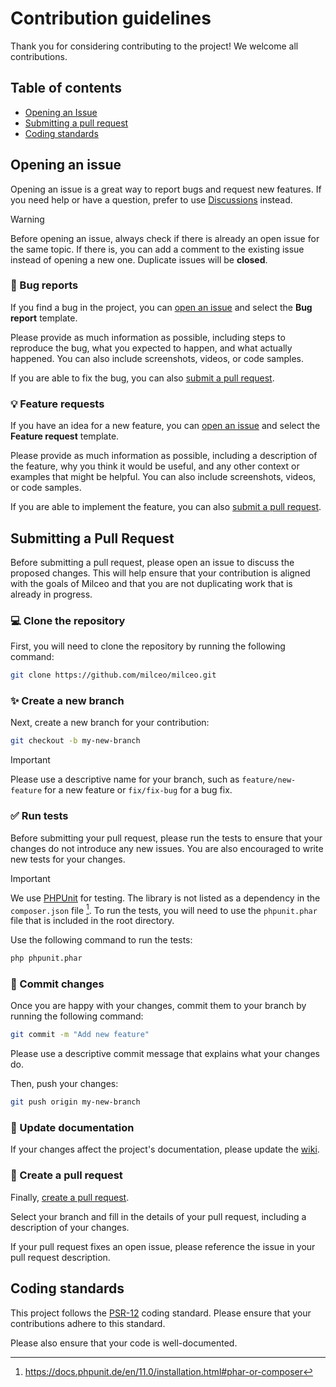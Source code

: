 # Contribution guidelines

Thank you for considering contributing to the project! We welcome all contributions.

## Table of contents

- [Opening an Issue](#opening-an-issue)
- [Submitting a pull request](#submitting-a-pull-request)
- [Coding standards](#coding-standards)

## Opening an issue

Opening an issue is a great way to report bugs and request new features.
If you need help or have a question, prefer to use [Discussions](https://github.com/milceo/milceo/discussions) instead.

> [!WARNING]
> Before opening an issue, always check if there is already an open issue for the same topic. If there is, you can add a
> comment to the existing issue instead of opening a new one. Duplicate issues will be **closed**.

### :bug: Bug reports

If you find a bug in the project, you can [open an issue](https://github.com/milceo/milceo/issues)
and select the **Bug report** template.

Please provide as much information as possible, including steps to reproduce the bug, what you expected to happen, and
what actually happened. You can also include screenshots, videos, or code samples.

If you are able to fix the bug, you can also [submit a pull request](#submitting-a-pull-request).

### :bulb: Feature requests

If you have an idea for a new feature, you can [open an issue](https://github.com/milceo/milceo/issues) and select the
**Feature request** template.

Please provide as much information as possible, including a description of the feature, why you think it would be
useful, and any other context or examples that might be helpful.
You can also include screenshots, videos, or code samples.

If you are able to implement the feature, you can also [submit a pull request](#submitting-a-pull-request).

## Submitting a Pull Request

Before submitting a pull request, please open an issue to discuss the proposed changes.
This will help ensure that your contribution is aligned with the goals of Milceo and that you are not duplicating work
that is already in progress.

### :computer: Clone the repository

First, you will need to clone the repository by running the following command:

```bash
git clone https://github.com/milceo/milceo.git
```

### :sparkles: Create a new branch

Next, create a new branch for your contribution:

```bash
git checkout -b my-new-branch
```

> [!IMPORTANT]
> Please use a descriptive name for your branch, such as `feature/new-feature` for a new feature or `fix/fix-bug` for a
> bug fix.

### :white_check_mark: Run tests

Before submitting your pull request, please run the tests to ensure that your changes do not introduce any new issues.
You are also encouraged to write new tests for your changes.

> [!IMPORTANT]
> We use [PHPUnit](https://phpunit.de/) for testing.
> The library is not listed as a dependency in the `composer.json` file [^1]. To run the tests, you will need to
> use the `phpunit.phar` file that is included in the root directory.

Use the following command to run the tests:

```bash
php phpunit.phar
```

### :pushpin: Commit changes

Once you are happy with your changes, commit them to your branch by running the following command:

```bash
git commit -m "Add new feature"
```

Please use a descriptive commit message that explains what your changes do.

Then, push your changes:

```bash
git push origin my-new-branch
```

### :memo: Update documentation

If your changes affect the project's documentation, please update the [wiki](https://github.com/milceo/milceo/wiki).

### :arrows_counterclockwise: Create a pull request

Finally, [create a pull request](https://github.com/milceo/milceo/pulls).

Select your branch and fill in the details of your pull request, including a description of your changes.

If your pull request fixes an open issue, please reference the issue in your pull request description.

## Coding standards

This project follows the [PSR-12](https://www.php-fig.org/psr/psr-12/) coding standard.
Please ensure that your contributions adhere to this standard.

Please also ensure that your code is well-documented.

[^1]: https://docs.phpunit.de/en/11.0/installation.html#phar-or-composer
